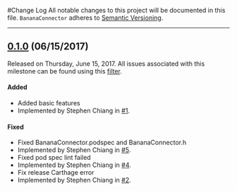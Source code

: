 #Change Log
All notable changes to this project will be documented in this file.
`BananaConnector` adheres to [Semantic Versioning](http://semver.org/).

--- 

## [0.1.0](https://github.com/jianghaoyuan2007/BananaConnector/releases/tag/0.1.0) (06/15/2017)
Released on Thursday, June 15, 2017. All issues associated with this milestone can be found using this [filter](https://github.com/jianghaoyuan2007/BananaConnector/issues?q=milestone%3A0.1.0+is%3Aclosed).

#### Added
* Added basic features
 * Implemented by Stephen Chiang in [#1](https://github.com/jianghaoyuan2007/BananaConnector/pull/1).

#### Fixed
* Fixed BananaConnector.podspec and BananaConnector.h
 * Implemented by Stephen Chiang in [#5](https://github.com/jianghaoyuan2007/BananaConnector/pull/5).
* Fixed pod spec lint failed
 * Implemented by Stephen Chiang in [#4](https://github.com/jianghaoyuan2007/BananaConnector/pull/4).
* Fix release Carthage error
 * Implemented by Stephen Chiang in [#2](https://github.com/jianghaoyuan2007/BananaConnector/pull/2).
 
